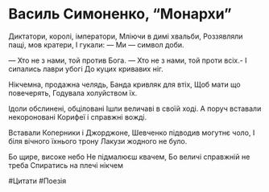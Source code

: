 # Василь Симоненко, “Монархи”

Диктатори, королі, імператори,
Мліючи в димі хвальби,
Роззявляли пащі, мов кратери,
І гукали:
— Ми — символ доби.

— Хто не з нами, той против Бога.
— Хто не з нами, той проти всіх.-
І сипались лаври убогі
До куцих кривавих ніг.

Нікчемна, продажна челядь,
Банда кривляк для втіх,
Щоб мати що повечерять,
Годувала холуйством їх.

Ідоли обслинені, обціловані
Ішли величаві в своїй ході.
А поруч вставали некороновані
Корифеї і справжні вожді.

Вставали Коперники і Джорджоне,
Шевченко підводив могутнє чоло,
І біля вічного їхнього трону
Лакузи жодного не було.

Бо щире, високе небо
Не підмалюєш квачем,
Бо величі справжній не треба
Спиратись на плечі нікчем

#Цитати #Поезія 